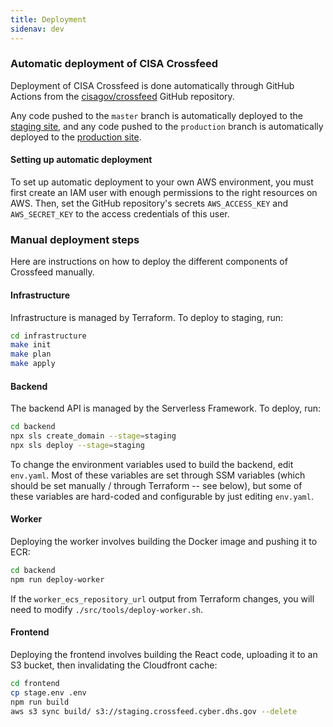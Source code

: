 ```yaml
---
title: Deployment
sidenav: dev
---
```


### Automatic deployment of CISA Crossfeed

Deployment of CISA Crossfeed is done automatically through GitHub Actions from the [cisagov/crossfeed](https://github.com/cisagov/crossfeed) GitHub repository.

Any code pushed to the `master` branch is automatically deployed to the [staging site](https://staging.crossfeed.cyber.dhs.gov/), and any code pushed to the `production` branch is automatically deployed to the [production site](https://crossfeed.cyber.dhs.gov/).

#### Setting up automatic deployment

To set up automatic deployment to your own AWS environment, you must first create an IAM user with enough permissions to the right resources on AWS. Then, set the GitHub repository's secrets `AWS_ACCESS_KEY` and `AWS_SECRET_KEY` to the access credentials of this user.

### Manual deployment steps

Here are instructions on how to deploy the different components of Crossfeed manually.

#### Infrastructure

Infrastructure is managed by Terraform. To deploy to staging, run:

```bash
cd infrastructure
make init
make plan
make apply
```

#### Backend

The backend API is managed by the Serverless Framework. To deploy, run:

```bash
cd backend
npx sls create_domain --stage=staging
npx sls deploy --stage=staging
```

To change the environment variables used to build the backend, edit `env.yaml`. Most of these
variables are set through SSM variables (which should be set manually / through Terraform -- see below),
but some of these variables are hard-coded and configurable by just editing `env.yaml`.

#### Worker

Deploying the worker involves building the Docker image and pushing it to ECR:

```bash
cd backend
npm run deploy-worker
```

If the `worker_ecs_repository_url` output from Terraform changes, you will need to modify `./src/tools/deploy-worker.sh`.

#### Frontend

Deploying the frontend involves building the React code, uploading it to an S3 bucket, then invalidating the Cloudfront cache:

```bash
cd frontend
cp stage.env .env
npm run build
aws s3 sync build/ s3://staging.crossfeed.cyber.dhs.gov --delete
```

